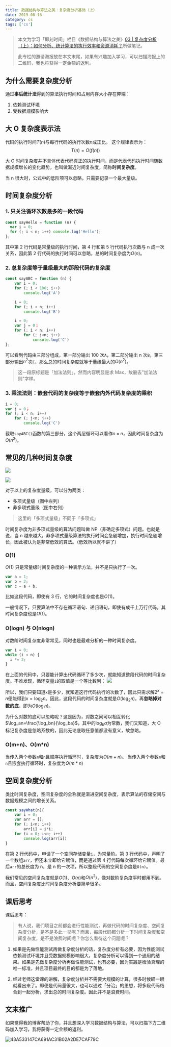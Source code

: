 ```yaml
---
title: 数据结构与算法之美：复杂度分析基础（上）
date: 2019-08-16
category: cs
tags: ['cs']
---
```


> 本文为学习「即刻时间」栏目《数据结构与算法之美》[03 | 复杂度分析（上）：如何分析、统计算法的执行效率和资源消耗？](https://time.geekbang.org/column/article/40036)所做笔记。
>
> 此专栏的邀请海报放在本文末尾，如果有兴趣加入学习，可以扫描海报上的二维码，我也将获得一定金额的返利。

## 为什么需要复杂度分析

通过**事后统计法**得到的算法执行时间和占用内存大小存在弊端：

1. 依赖测试环境
2. 受数据规模影响大

## 大 O 复杂度表示法

代码的执行时间$T(n)$与每行代码的执行次数$n$成正比。
这个规律表示为：
$$T(n)=O(f(n))$$

大 O 时间复杂度并不具体代表代码真正的执行时间，而是代表代码执行时间随数据规模增长的变化趋势，也叫做渐近时间复杂度，简称**时间复杂度**。

当 n 很大时，公式中的低阶项可以忽略，只需要记录一个最大量级。

## 时间复杂度分析

### 1. 只关注循环次数最多的一段代码

```js
const sayHello = function (n) {
  var i = 0;
  for (; i < n; i++) console.log('Hello');
};
```

其中第 2 行代码是常量级的执行时间，第 4 行和第 5 行代码执行次数与 n 成一次关系，因此第 2 行代码的执行时间可以忽略，总的时间复杂度为$O(n)$。

### 2. 总复杂度等于量级最大的那段代码的复杂度

```js
const sayABC = function (n) {
    var i = 0;
    for (; i < 100; i++)
        console.log('A')

    i = 0;
    for (; i < n; i++)
        console.log('B')

    i = 0;
    var j = 0；
    for (; i < n; i++)
        for (; j<n; j++)
            console.log('C')
};
```

可以看到代码由三部分组成，第一部分输出 100 次`A`，第二部分输出 n 次`B`，第三部分输出$n^2$次`C`，那么总的时间复杂度就等于量级最大的$O(n^2)$。

> 这一段原标题是「加法法则」，然而内容明显是求 Max，故删去"加法法则"字样。

### 3. 乘法法则：嵌套代码的复杂度等于嵌套内外代码复杂度的乘积

```js
i = 0;
var j = 0；
for (; i < n; i++)
    for (; j<n; j++)
        console.log('C')
```

截取`sayABC()`函数的第三部分，这个两层循环可以看作$n\times n$，因此时间复杂度为$O(n^2)$。

## 常见的几种时间复杂度

![](https://pic.rhinoc.top/mweb/15659238900225.jpg)

![](https://pic.rhinoc.top/mweb/15659266060766.jpg)

对于以上的复杂度量级，可以分为两类：

- 多项式量级（图中左列）
- 非多项式量级（图中右列）

> 这里的「多项式量级」不同于「多项式」

时间复杂度为非多项式量级的算法问题叫做 NP（非确定多项式）问题。也就是说，当 n 越来越大，非多项式量级算法的执行时间会急剧增加，执行时间急剧增长，因此被认为是非常低效的算法。（低效所以就不讲了）

### O(1)

$O(1)$ 只是常量级时间复杂度的一种表示方法，并不是只执行了一次。

```js
var a = 1;
var b = 2;
var c = a + b;
```

比如这段代码，即使有 3 行，它的时间复杂度也是$O(1)$。

一般情况下，只要算法中不存在循环语句、递归语句，即使有成千上万行代码，其时间复杂度也是$O(1)$。

### O(logn) 与 O(nlogn)

对数阶时间复杂度非常常见，同时也是最难分析的一种时间复杂度。

```js
var i = 0;
while (i < n) {
  i *= 2;
}
```

在上面的代码中，只要能计算出代码循环了多少次，就能知道整段代码的时间复杂度。不难发现，循环变量`i`的取值是一个等比数列：
![](https://pic.rhinoc.top/mweb/15659251119760.jpg)

所以，我们只要知道`x`是多少，就知道这行代码执行的次数了，因此只需求解$2^x=n$便能得到$x=\log_2n$。因此，这段代码的时间复杂度就是$O(\log_2n)$，再**忽略掉对数的底**，即为$O(\log n)$。

为什么对数的底可以忽略呢？这是因为，对数之间可以相互转化$\log_an=\frac{\log_bn}{\log_ba}$，其中的$\log_ba$为常数，我们又知道，大 O 标记复杂度是忽略系数的，因此无论底取任意值都没有意义，故忽略。

### O(m+n)、O(m\*n)

当传入两个参数`m`和`n`且顺序执行循环时，复杂度为$O(m+n)$。
当传入两个参数`m`和`n`且嵌套执行循环时，复杂度为$O(m*n)$

## 空间复杂度分析

类比时间复杂度，空间复杂度的全称就是渐进空间复杂度，表示算法的存储空间与数据规模之间的增长关系。

```js
const sayWhat(n){
    var i = 0;
    var arr = [];
    for (; i<n; i++)
        arr[i] = i*i;
    for (i = 0; i<n; i++)
        console.log(arr[i])
}
```

在第 2 行代码中，申请了一个空间存储变量`i`，为常量阶。第 3 行代码中，声明了一个数组`arr`，但还未立即给它赋值，而是通过第 4 行代码每次循环给它赋值。最后`arr`的总长度为 n，是 n 的一次项，所以整段代码的空间复杂度是`O(n)`。

我们常见的空间复杂度就是$O(1)$、$O(n)$和$O(n^2)$，像对数阶复杂度平时都用不到。而且，空间复杂度比时间复杂度分析要简单很多。

## 课后思考

课后思考：

> 有人说，我们项目之前都会进行性能测试，再做代码的时间复杂度、空间复杂度分析，是不是多此一举呢？而且，每段代码都分析一下时间复杂度和空间复杂度，是不是浪费时间呢？你怎么看待这个问题呢？

1. 如果是先做性能测试再做复杂度分析的话，复杂度分析有必要，因为性能测试依赖测试环境并且受数据规模影响很大，复杂度分析可以得到一个通用的结果。如果是先做复杂度分析再做性能测试，也有必要，因为实践是检验真理的唯一标准，并且项目最终的目的都是为了落地。

2. 经过老师这堂课的讲解，复杂度分析并不需要大规模的计算，很多时候瞄一眼就看出来了。即便是代码量很大，也可以通过「分治」的思想，将多段代码结合到一起分析，求出总的时间复杂度。因此并不是浪费时间。

## 文末推广

如果觉得我的博客帮助了你，并且想深入学习数据结构与算法，可以扫描下方二维码加入学习，我将获得一定金额的返利。

![43A533147CA691AC31B02A2DE7CAF79C](https://pic.rhinoc.top/mweb/43A533147CA691AC31B02A2DE7CAF79C.jpg)
